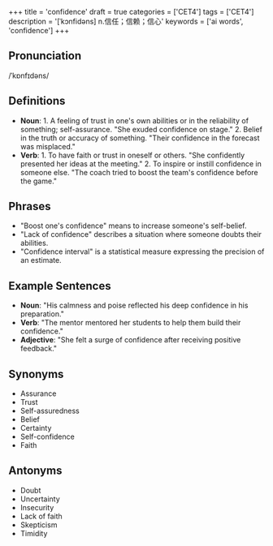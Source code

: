+++
title = 'confidence'
draft = true
categories = ['CET4']
tags = ['CET4']
description = '[ˈkɔnfidəns] n.信任；信赖；信心'
keywords = ['ai words', 'confidence']
+++

## Pronunciation
/ˈkɒnfɪdəns/

## Definitions
- **Noun**: 1. A feeling of trust in one's own abilities or in the reliability of something; self-assurance. "She exuded confidence on stage." 2. Belief in the truth or accuracy of something. "Their confidence in the forecast was misplaced."
- **Verb**: 1. To have faith or trust in oneself or others. "She confidently presented her ideas at the meeting." 2. To inspire or instill confidence in someone else. "The coach tried to boost the team's confidence before the game."

## Phrases
- "Boost one's confidence" means to increase someone's self-belief.
- "Lack of confidence" describes a situation where someone doubts their abilities.
- "Confidence interval" is a statistical measure expressing the precision of an estimate.

## Example Sentences
- **Noun**: "His calmness and poise reflected his deep confidence in his preparation."
- **Verb**: "The mentor mentored her students to help them build their confidence."
- **Adjective**: "She felt a surge of confidence after receiving positive feedback."

## Synonyms
- Assurance
- Trust
- Self-assuredness
- Belief
- Certainty
- Self-confidence
- Faith

## Antonyms
- Doubt
- Uncertainty
- Insecurity
- Lack of faith
- Skepticism
- Timidity
